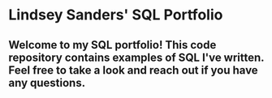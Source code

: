 # Lindsey Sanders' SQL Portfolio

## Welcome to my SQL portfolio! This code repository contains examples of SQL I've written. Feel free to take a look and reach out if you have any questions.
